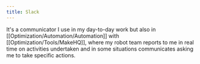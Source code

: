 ```yaml
---
title: Slack
---
```

It's a communicator I use in my day-to-day work but also in [[Optimization/Automation/Automation]] with [[Optimization/Tools/MakeHQ]], where my robot team reports to me in real time on activities undertaken and in some situations communicates asking me to take specific actions.